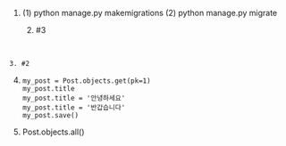 1.  (1) python manage.py makemigrations (2) python manage.py migrate



	2. #3

​	

	3. #2



4. ```
   my_post = Post.objects.get(pk=1)
   my_post.title
   my_post.title = '안녕하세요'
   my_post.title = '반갑습니다'
   my_post.save()
   ```

5.  Post.objects.all()